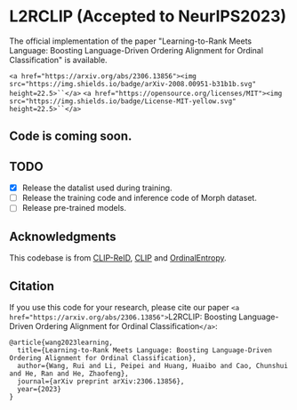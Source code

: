 # L2RCLIP (Accepted to NeurIPS2023)

The official implementation of the paper "Learning-to-Rank Meets Language: Boosting Language-Driven Ordering Alignment for Ordinal Classification" is available.

`<a href="https://arxiv.org/abs/2306.13856"><img src="https://img.shields.io/badge/arXiv-2008.00951-b31b1b.svg" height=22.5>``</a>`
`<a href="https://opensource.org/licenses/MIT"><img src="https://img.shields.io/badge/License-MIT-yellow.svg" height=22.5>``</a>`

## Code is coming soon.

## TODO

- [X] Release the datalist used during training.
- [ ] Release the training code and inference code of Morph dataset.
- [ ] Release pre-trained models.

## Acknowledgments

This codebase is from [CLIP-ReID](https://github.com/Syliz517/CLIP-ReID), [CLIP](https://github.com/openai/CLIP) and [OrdinalEntropy](https://github.com/needylove/OrdinalEntropy).

## Citation

If you use this code for your research, please cite our paper `<a href="https://arxiv.org/abs/2306.13856">`L2RCLIP: Boosting Language-Driven Ordering Alignment for Ordinal Classification`</a>`:

```
@article{wang2023learning,
  title={Learning-to-Rank Meets Language: Boosting Language-Driven Ordering Alignment for Ordinal Classification},
  author={Wang, Rui and Li, Peipei and Huang, Huaibo and Cao, Chunshui and He, Ran and He, Zhaofeng},
  journal={arXiv preprint arXiv:2306.13856},
  year={2023}
}
```
